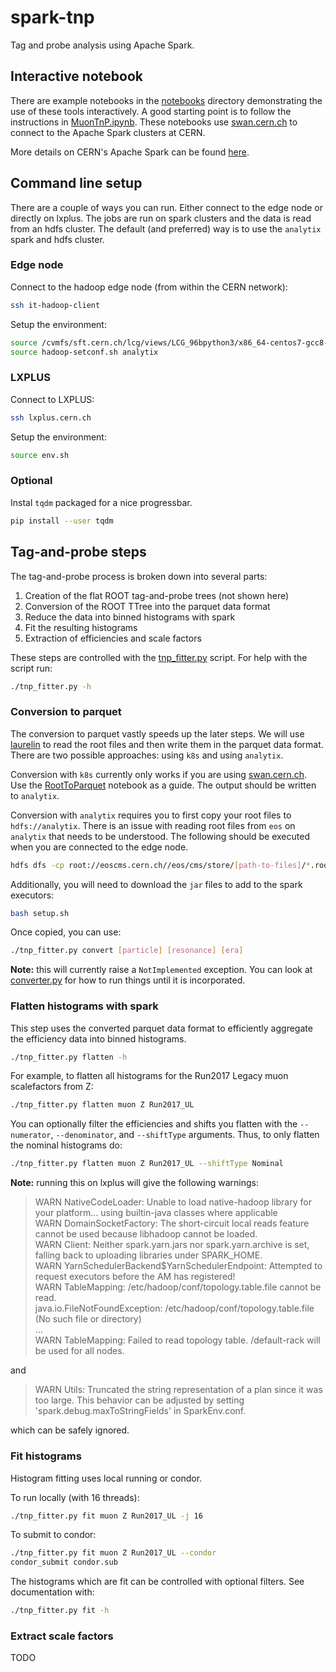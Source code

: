 # spark-tnp
Tag and probe analysis using Apache Spark.

## Interactive notebook

There are example notebooks in the [notebooks](notebooks) directory demonstrating the use of these tools interactively.
A good starting point is to follow the instructions in [MuonTnP.ipynb](notebooks/MuonTnP.ipynb).
These notebooks use [swan.cern.ch](swan.cern.ch) to connect to the Apache Spark clusters at CERN.

More details on CERN's Apache Spark can be found [here](https://hadoop-user-guide.web.cern.ch/hadoop-user-guide/spark/Using_Spark_on_Hadoop.html).

## Command line setup

There are a couple of ways you can run. Either connect to the edge node or directly on lxplus.
The jobs are run on spark clusters and the data is read from an hdfs cluster.
The default (and preferred) way is to use the `analytix` spark and hdfs cluster.

### Edge node

Connect to the hadoop edge node (from within the CERN network):

```bash
ssh it-hadoop-client
```

Setup the environment:

```bash
source /cvmfs/sft.cern.ch/lcg/views/LCG_96bpython3/x86_64-centos7-gcc8-opt/setup.sh
source hadoop-setconf.sh analytix
```

### LXPLUS

Connect to LXPLUS:

```bash
ssh lxplus.cern.ch
```

Setup the environment:

```bash
source env.sh
```

### Optional

Instal `tqdm` packaged for a nice progressbar.

```bash
pip install --user tqdm
```

## Tag-and-probe steps

The tag-and-probe process is broken down into several parts:

1. Creation of the flat ROOT tag-and-probe trees (not shown here)
2. Conversion of the ROOT TTree into the parquet data format
3. Reduce the data into binned histograms with spark
4. Fit the resulting histograms
5. Extraction of efficiencies and scale factors

These steps are controlled with the [tnp_fitter.py](tnp_fiter.py) script.
For help with the script run:
```bash
./tnp_fitter.py -h
```

### Conversion to parquet

The conversion to parquet vastly speeds up the later steps.
We will use [laurelin](https://github.com/spark-root/laurelin) to
read the root files and then write them in the parquet data format.
There are two possible approaches: using `k8s` and using `analytix`.

Conversion with `k8s` currently only works if you are using [swan.cern.ch](swan.cern.ch).
Use the [RootToParquet](notebooks/RootToParquet.ipynb) notebook as a guide.
The output should be written to `analytix`.

Conversion with `analytix` requires you to first copy your root files
to `hdfs://analytix`. There is an issue with reading root files from `eos`
on `analytix` that needs to be understood.
The following should be executed when you are connected to the edge node.

```bash
hdfs dfs -cp root://eoscms.cern.ch//eos/cms/store/[path-to-files]/*.root hdfs://analytix/[path-to-out-dir]
```

Additionally, you will need to download the `jar` files to add
to the spark executors:

```bash
bash setup.sh
```

Once copied, you can use:

```bash
./tnp_fitter.py convert [particle] [resonance] [era]
```

**Note:** this will currently raise a `NotImplemented` exception.
You can look at [converter.py](converter.py) for how to run things
until it is incorporated.

### Flatten histograms with spark

This step uses the converted parquet data format to efficiently aggregate
the efficiency data into binned histograms.

```bash
./tnp_fitter.py flatten -h
```

For example, to flatten all histograms for the Run2017 Legacy muon scalefactors from Z:

```bash
./tnp_fitter.py flatten muon Z Run2017_UL
```

You can optionally filter the efficiencies and shifts you flatten with the `--numerator`,
`--denominator`, and `--shiftType` arguments. Thus, to only flatten the nominal histograms do:
```bash
./tnp_fitter.py flatten muon Z Run2017_UL --shiftType Nominal
```

**Note:** running this on lxplus will give the following warnings:

>WARN NativeCodeLoader: Unable to load native-hadoop library for your platform... using builtin-java classes where applicable  
>WARN DomainSocketFactory: The short-circuit local reads feature cannot be used because libhadoop cannot be loaded.  
>WARN Client: Neither spark.yarn.jars nor spark.yarn.archive is set, falling back to uploading libraries under SPARK_HOME.  
>WARN YarnSchedulerBackend$YarnSchedulerEndpoint: Attempted to request executors before the AM has registered!  
>WARN TableMapping: /etc/hadoop/conf/topology.table.file cannot be read.  
>java.io.FileNotFoundException: /etc/hadoop/conf/topology.table.file (No such file or directory)  
>...  
>WARN TableMapping: Failed to read topology table. /default-rack will be used for all nodes.  

and

>WARN Utils: Truncated the string representation of a plan since it was too large. This behavior can be adjusted by setting 'spark.debug.maxToStringFields' in SparkEnv.conf.  

which can be safely ignored.

### Fit histograms

Histogram fitting uses local running or condor.

To run locally (with 16 threads):
```bash
./tnp_fitter.py fit muon Z Run2017_UL -j 16
```

To submit to condor:
```bash
./tnp_fitter.py fit muon Z Run2017_UL --condor
condor_submit condor.sub
```

The histograms which are fit can be controlled with optional filters.
See documentation with:
```bash
./tnp_fitter.py fit -h
```

### Extract scale factors

TODO
